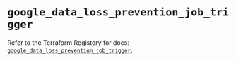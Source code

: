 # `google_data_loss_prevention_job_trigger`

Refer to the Terraform Registory for docs: [`google_data_loss_prevention_job_trigger`](https://registry.terraform.io/providers/hashicorp/google/4.63.1/docs/resources/data_loss_prevention_job_trigger).
